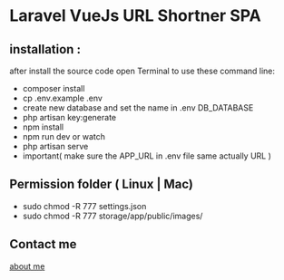 # Laravel VueJs URL Shortner SPA

## installation :
after install the source code open Terminal to use these command line:
- composer install
- cp .env.example .env
- create new database and set the name in .env DB_DATABASE
- php artisan key:generate
- npm install
- npm run dev or watch
- php artisan serve
- important( make sure the APP_URL in .env file same actually URL )

## Permission folder ( Linux | Mac)
- sudo chmod -R 777 settings.json
- sudo chmod -R 777 storage/app/public/images/

## Contact me
<a href='http://imtiaz.xyz' target="_blank">about me</a>
